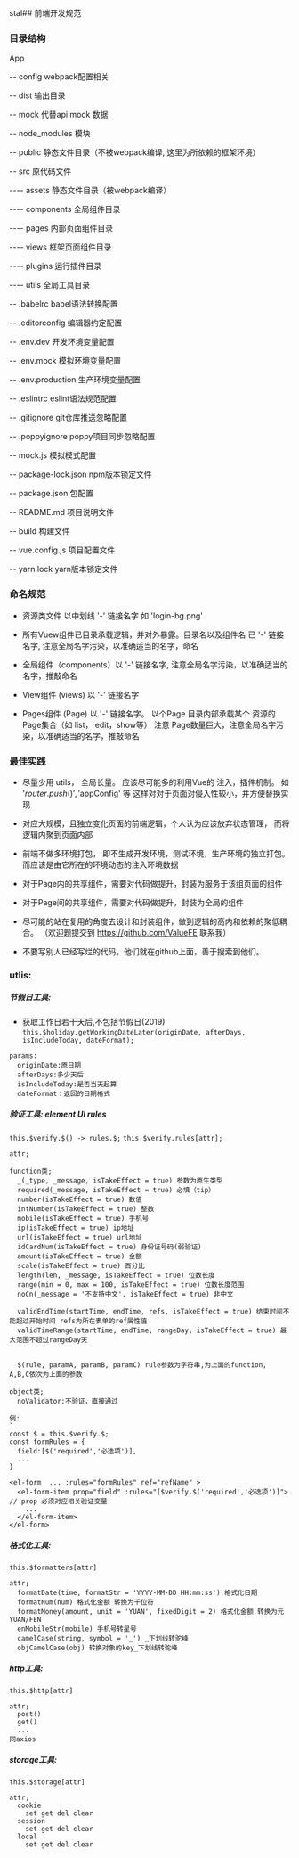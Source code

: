 stal##  前端开发规范

### 目录结构

App

-- config webpack配置相关

-- dist 输出目录

-- mock 代替api mock 数据

-- node_modules 模块

-- public 静态文件目录（不被webpack编译, 这里为所依赖的框架环境）

-- src 原代码文件

---- assets 静态文件目录（被webpack编译）

---- components 全局组件目录

---- pages 内部页面组件目录

---- views 框架页面组件目录

---- plugins 运行插件目录

---- utils 全局工具目录

-- .babelrc babel语法转换配置

-- .editorconfig 编辑器约定配置

-- .env.dev 开发环境变量配置

-- .env.mock  模拟环境变量配置

-- .env.production  生产环境变量配置

-- .eslintrc  eslint语法规范配置

-- .gitignore git仓库推送忽略配置

-- .poppyignore poppy项目同步忽略配置

-- mock.js  模拟模式配置

-- package-lock.json  npm版本锁定文件

-- package.json 包配置

-- README.md  项目说明文件

-- build 构建文件

-- vue.config.js 项目配置文件

-- yarn.lock yarn版本锁定文件

### 命名规范

+ 资源类文件 以中划线 '-' 链接名字 如 'login-bg.png'

+ 所有Vuew组件已目录承载逻辑，并对外暴露。目录名以及组件名 已 '-' 链接名字, 注意全局名字污染，以准确适当的名字，命名

+ 全局组件（components）以 '-' 链接名字, 注意全局名字污染，以准确适当的名字，推敲命名

+ View组件 (views)  以 '-' 链接名字

+ Pages组件 (Page)  以 '-' 链接名字。 以个Page 目录内部承载某个 资源的Page集合（如 list， edit，show等）
注意 Page数量巨大，注意全局名字污染，以准确适当的名字，推敲命名

### 最佳实践

+ 尽量少用 utils， 全局长量。 应该尽可能多的利用Vue的 注入，插件机制。 如 '$router.push()', '$appConfig' 等
这样对对于页面对侵入性较小，并方便替换实现

+ 对应大规模，且独立变化页面的前端逻辑，个人认为应该放弃状态管理， 而将逻辑内聚到页面内部

+ 前端不做多环境打包， 即不生成开发环境，测试环境，生产环境的独立打包。 而应该是由它所在的环境动态的注入环境数据

+ 对于Page内的共享组件，需要对代码做提升，封装为服务于该组页面的组件

+ 对于Page间的共享组件，需要对代码做提升，封装为全局的组件

+ 尽可能的站在复用的角度去设计和封装组件，做到逻辑的高内和依赖的聚低耦合。 （欢迎题提交到 https://github.com/ValueFE 联系我）

+ 不要写别人已经写烂的代码。他们就在github上面，善于搜索到他们。



### utlis:

##### 节假日工具:
- 获取工作日若干天后,不包括节假日(2019)
`this.$holiday.getWorkingDateLater(originDate, afterDays, isIncludeToday, dateFormat);`

```
params:
  originDate:原日期
  afterDays:多少天后
  isIncludeToday:是否当天起算
  dateFormat：返回的日期格式
```


##### 验证工具: element UI rules
`this.$verify.$() -> rules.$;`
`this.$verify.rules[attr];`

```
attr;

function类;
  _(_type, _message, isTakeEffect = true) 参数为原生类型
  required(_message, isTakeEffect = true) 必填（tip）
  number(isTakeEffect = true) 数值
  intNumber(isTakeEffect = true) 整数
  mobile(isTakeEffect = true) 手机号
  ip(isTakeEffect = true) ip地址
  url(isTakeEffect = true) url地址
  idCardNum(isTakeEffect = true) 身份证号码(弱验证)
  amount(isTakeEffect = true) 金额
  scale(isTakeEffect = true) 百分比
  length(len, _message, isTakeEffect = true) 位数长度
  range(min = 0, max = 100, isTakeEffect = true) 位数长度范围
  noCn(_message = '不支持中文', isTakeEffect = true) 非中文

  validEndTime(startTime, endTime, refs, isTakeEffect = true) 结束时间不能超过开始时间 refs为所在表单的ref属性值
  validTimeRange(startTime, endTime, rangeDay, isTakeEffect = true) 最大范围不超过rangeDay天


  $(rule, paramA, paramB, paramC) rule参数为字符串,为上面的function, A,B,C依次为上面的参数 

object类;
  noValidator:不验证，直接通过

例:
`
const $ = this.$verify.$;
const formRules = {
  field:[$('required','必选项')],
  ...
}

```

```
<el-form  ... :rules="formRules" ref="refName" >
  <el-form-item prop="field" :rules="[$verify.$('required','必选项')]"> // prop 必须对应相关验证变量
    ...
  </el-form-item>
</el-form>
```

##### 格式化工具:
`this.$formatters[attr]`

```
attr;
  formatDate(time, formatStr = 'YYYY-MM-DD HH:mm:ss') 格式化日期
  formatNum(num) 格式化金额 转换为千位符
  formatMoney(amount, unit = 'YUAN', fixedDigit = 2) 格式化金额 转换为元YUAN/FEN
  enMobileStr(mobile) 手机号转星号
  camelCase(string, symbol = '_') _下划线转驼峰
  objCamelCase(obj) 转换对象的key_下划线转驼峰

```

##### http工具:
`this.$http[attr]`

```
attr;
  post()
  get()
  ...
同axios

```

##### storage工具:
`this.$storage[attr]`

```
attr;
  cookie
    set get del clear
  session
    set get del clear
  local
    set get del clear

```



